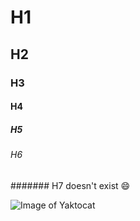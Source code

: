 # H1
## H2
### H3
#### H4
##### H5
###### H6
####### H7 doesn't exist :smile:

![Image of Yaktocat](https://octodex.github.com/images/yaktocat.png)
